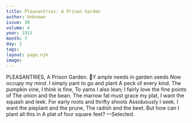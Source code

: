 ```yaml
---
title: Pleasantries: A Prison Garden
author: Unknown
issue: 30
volume: 4
year: 1913
month: 7
day: 2
tags:
layout: page.njk
image:
---
```

PLEASANTRIES, A Prison Garden. Y ample needs in garden seeds Now occupy my mind. I simply pant to go and plant A peck of every kind. The pumpkin vine, I think is fine, To yams I also lean; I fairly love the fine points of The onion and the bean. The marrow fat must grace my plat, I want the squash and leek. For early roots and thrifty shoots Assiduously I seek. I want the pieplant and the prune, The radish and the beet. But how can I plant all this in A plat of four square feet? —Selected. 
